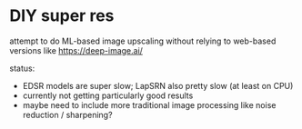 # DIY super res

attempt to do ML-based image upscaling without relying to web-based versions
like <https://deep-image.ai/>

status:
- EDSR models are super slow; LapSRN also pretty slow (at least on CPU)
- currently not getting particularly good results
- maybe need to include more traditional image processing like noise reduction / sharpening?
